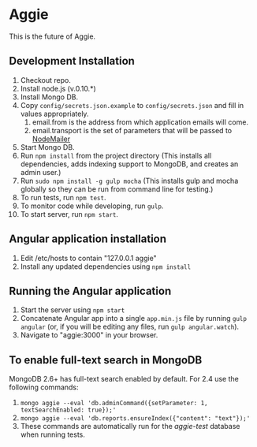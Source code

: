 # Aggie

This is the future of Aggie.

## Development Installation

1. Checkout repo.
1. Install node.js (v.0.10.*)
1. Install Mongo DB.
1. Copy `config/secrets.json.example` to `config/secrets.json` and fill in values appropriately.
   1. email.from is the address from which application emails will come.
   1. email.transport is the set of parameters that will be passed to [NodeMailer](http://www.nodemailer.com)
1. Start Mongo DB.
1. Run `npm install` from the project directory (This installs all dependencies, adds indexing support to MongoDB, and creates an admin user.)
1. Run `sudo npm install -g gulp mocha` (This installs gulp and mocha globally so they can be run from command line for testing.)
1. To run tests, run `npm test`.
1. To monitor code while developing, run `gulp`.
1. To start server, run `npm start`.

## Angular application installation
1. Edit /etc/hosts to contain "127.0.0.1 aggie"
1. Install any updated dependencies using `npm install`

## Running the Angular application
1. Start the server using `npm start`
1. Concatenate Angular app into a single `app.min.js` file by running `gulp angular` (or, if you will be editing any files, run `gulp angular.watch`).
1. Navigate to "aggie:3000" in your browser.

## To enable full-text search in MongoDB

MongoDB 2.6+ has full-text search enabled by default. For 2.4 use the following
commands:

1. `mongo aggie --eval 'db.adminCommand({setParameter: 1, textSearchEnabled: true});'`
1. `mongo aggie --eval 'db.reports.ensureIndex({"content": "text"});'`
1. These commands are automatically run for the _aggie-test_ database when running tests.

